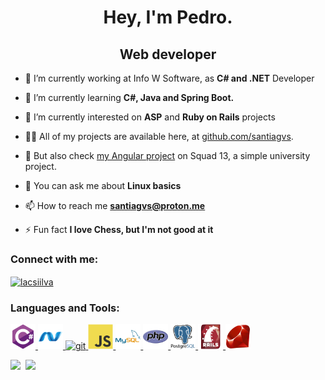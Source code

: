 
<h1 align="center">Hey, I'm Pedro.</h1>
<h2 align="center">Web developer</h2>

- 🔭 I’m currently working at Info W Software, as **C# and .NET** Developer

- 🌱 I’m currently learning **C#, Java and Spring Boot.**

- 👯 I’m currently interested on **ASP** and **Ruby on Rails** projects

- 👨‍💻 All of my projects are available here, at [github.com/santiagvs](github.com/santiagvs).

- 🛑 But also check [my Angular project](https://github.com/Squad13Porto/FrontAngularColetiva) on Squad 13, a simple university project.

- 💬 You can ask me about **Linux basics**

- 📫 How to reach me **santiagvs@proton.me**

- ⚡ Fun fact **I love Chess, but I'm not good at it**

<h3 align="left">Connect with me:</h3>
<p align="left">
<a href="https://linkedin.com/in/lacsiilva" target="blank"><img align="center" src="https://raw.githubusercontent.com/rahuldkjain/github-profile-readme-generator/master/src/images/icons/Social/linked-in-alt.svg" alt="lacsiilva" height="30" width="40" /></a>

<h3 align="left">Languages and Tools:</h3>
<p align="left"><a href="https://learn.microsoft.com/en-us/dotnet/csharp/" target="_blank" rel="noreferrer"> <img src="https://raw.githubusercontent.com/devicons/devicon/master/icons/csharp/csharp-original.svg" alt="csharp" width="40" height="40"/> </a><a href="https://dotnet.microsoft.com/en-us/" target="_blank" rel="noreferrer"> <img src="https://raw.githubusercontent.com/devicons/devicon/master/icons/dot-net/dot-net-original.svg" alt="dotnet" width="40" height="40"/> </a><a href="https://git-scm.com/" target="_blank" rel="noreferrer"> <img src="https://www.vectorlogo.zone/logos/git-scm/git-scm-icon.svg" alt="git" width="40" height="40"/> </a> <a href="https://developer.mozilla.org/en-US/docs/Web/JavaScript" target="_blank" rel="noreferrer"> <img src="https://raw.githubusercontent.com/devicons/devicon/master/icons/javascript/javascript-original.svg" alt="javascript" width="40" height="40"/> </a>  <a href="https://www.mysql.com/" target="_blank" rel="noreferrer"> <img src="https://raw.githubusercontent.com/devicons/devicon/master/icons/mysql/mysql-original-wordmark.svg" alt="mysql" width="40" height="40"/> </a><a href="https://www.php.net" target="_blank" rel="noreferrer"> <img src="https://raw.githubusercontent.com/devicons/devicon/master/icons/php/php-original.svg" alt="php" width="40" height="40"/> </a> <a href="https://www.postgresql.org" target="_blank" rel="noreferrer"> <img src="https://raw.githubusercontent.com/devicons/devicon/master/icons/postgresql/postgresql-original-wordmark.svg" alt="postgresql" width="40" height="40"/> </a> <a href="https://rubyonrails.org" target="_blank" rel="noreferrer"> <img src="https://raw.githubusercontent.com/devicons/devicon/master/icons/rails/rails-original-wordmark.svg" alt="rails" width="40" height="40"/> </a> <a href="https://www.ruby-lang.org/en/" target="_blank" rel="noreferrer"> <img src="https://raw.githubusercontent.com/devicons/devicon/master/icons/ruby/ruby-original.svg" alt="ruby" width="40" height="40"/> </a></p>

<p><img height="180em" src="https://github-readme-stats.vercel.app/api?username=santiagvs&show_icons=true&theme=dracula&include_all_commits=true&count_private=true"> &nbsp;<img height="180em" src="https://github-readme-stats.vercel.app/api/top-langs/?username=santiagvs&layout=compact&langs_count=7&hide=javascript,html,css,scss,vue&theme=dracula"/></p>
